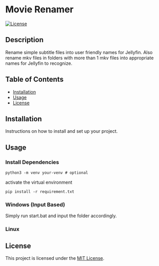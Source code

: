 # Movie Renamer

[![License](https://img.shields.io/badge/license-MIT-blue.svg)](LICENSE)

## Description

Rename simple subtitle files into user friendly names for Jellyfin. Also rename mkv files in folders with more than 1 mkv files into appropriate names for Jellyfin to recognize.

## Table of Contents

- [Installation](#installation)
- [Usage](#usage)
- [License](#license)

## Installation

Instructions on how to install and set up your project.

## Usage

### Install Dependencies

```shell
python3 -m venv your-venv # optional
```
activate the virtual environment
```shell
pip install -r requirement.txt
```

### Windows (Input Based)

Simply run start.bat and input the folder accordingly.

### Linux 



## License

This project is licensed under the [MIT License](LICENSE).
